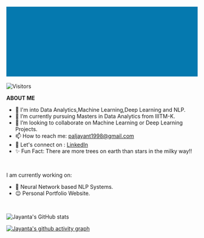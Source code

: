 
![jayant](jayant.gif)

![Visitors](https://komarev.com/ghpvc/?username=jayantapy&color=green)

**ABOUT ME**
* 🔭 I'm into Data Analytics,Machine Learning,Deep Learning and NLP. <br>
* 👀 I’m currently pursuing Masters in Data Analytics from IIITM-K. <br>
* 👯 I’m looking to collaborate on Machine Learning or Deep Learning Projects. <br>
* 📫 How to reach me: <a href="mailto:paljayant1998@gmail.com">paljayant1998@gmail.com</a> <br>
* 💬 Let's connect on : <a href="https://www.linkedin.com/in/jayanta-kumar-pal-967240172/">LinkedIn </a> <br>
* ✨ Fun Fact: There are more trees on earth than stars in the milky way!!
<br>

I am currently working on:
* 🌱 Neural Network based NLP Systems. <br>
* 😉 Personal Portfolio Website. <br>
<br>

![Jayanta's GitHub stats](https://github-readme-stats.vercel.app/api?username=jayantapy&show_icons=true&theme=radical)
 
 [![Jayanta's github activity graph](https://activity-graph.herokuapp.com/graph?username=jayantapy&theme=react-dark)](https://github.com/ashutosh00710/github-readme-activity-graph)

 <!---
Jayant017/Jayant017 is a ✨ special ✨ repository because its `README.md` (this file) appears on your GitHub profile.
You can click the Preview link to take a look at your changes.
--->
